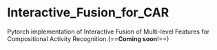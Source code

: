# Interactive_Fusion_for_CAR
Pytorch implementation of Interactive Fusion of Multi-level Features for Compositional Activity Recognition.(==**Coming soon**!==)
